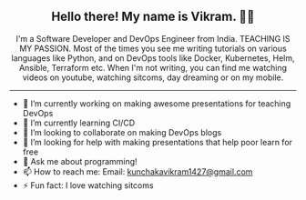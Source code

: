 <h2 align="center">Hello there! My name is Vikram. 👋🤓</h2>
<p align="center">I'm a Software Developer and DevOps Engineer from India. TEACHING IS MY PASSION.
Most of the times you see me writing tutorials on various languages like Python, and on DevOps tools like Docker, Kubernetes, Helm, Ansible, Terraform etc.
When I'm not writing, you can find me watching videos on youtube, watching sitcoms, day dreaming or on my mobile. </p>

<hr>

- 🔭 I’m currently working on making awesome presentations for teaching DevOps <br/>
- 🌱 I’m currently learning CI/CD<br/>
- 👯 I’m looking to collaborate on making DevOps blogs<br/>
- 🤔 I’m looking for help with making presentations that help poor learn for free<br/>
- 💬 Ask me about programming!<br/>
- 📫 How to reach me: Email: kunchakavikram1427@gmail.com<br/>
- ⚡ Fun fact: I love watching sitcoms<br/>

